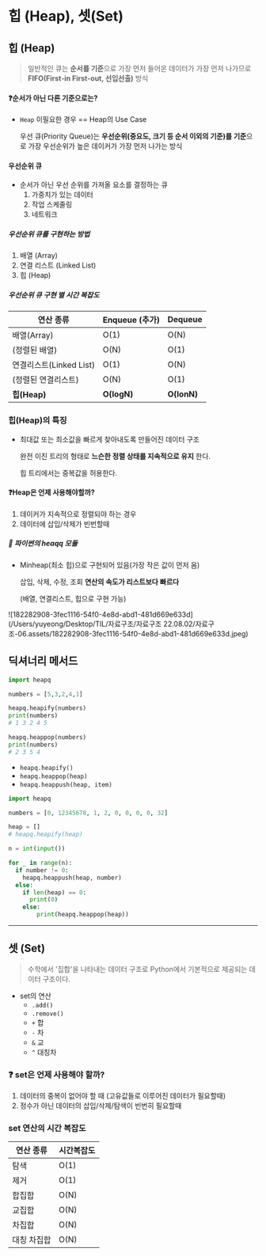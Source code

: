 # 힙 (Heap), 셋(Set)

## 힙 (Heap)

> 일반적인 큐는 **순서를 기준**으로 가장 먼저 들어온 데이터가 가장 먼저 나가므로 **FIFO(First-in First-out, 선입선출)** 방식

#### ❓순서가 아닌 다른 기준으로는?

- `Heap` 이필요한 경우 == Heap의 Use Case

  우선 큐(Priority Queue)는 **우선순위(중요도, 크기 등 순서 이외의 기준)를 기준**으로 가장 우선순위가 높은 데이커가 가장 먼저 나가는 방식

#### 우선순위 큐

- 순서가 아닌 우선 순위를 가져올 요소를 결정하는 큐
  1. 가중치가 있는 데이터
  2. 작업 스케줄링
  3. 네트워크 

##### 우선순위 큐를 구현하는 방법

1. 배열 (Array)
2. 연결 리스트 (Linked List)
3. 힙 (Heap)

##### 우선순위 큐 구현 별 시간 복잡도

| 연산 종류               | Enqueue (추가) | Dequeue     |
| ----------------------- | -------------- | ----------- |
| 배열(Array)             | O(1)           | O(N)        |
| (정렬된 배열)           | O(N)           | O(1)        |
| 연결리스트(Linked List) | O(1)           | O(N)        |
| (정렬된 연결리스트)     | O(N)           | O(1)        |
| **힙(Heap)**            | **O(logN)**    | **O(lonN)** |

### 힙(Heap)의 특징

- 최대값 또는 최소값을 빠르게 찾아내도록 만들어진 데이터 구조

  완전 이진 트리의 형태로 **느슨한 정렬 상태를 지속적으로 유지** 한다.

  힙 트리에서는 중복값을 허용한다.



#### ❓Heap은 언제 사용해야할까?

1. 데이커가 지속적으로 정렬되야 하는 경우
2. 데이터에 삽입/삭제가 빈번할때

##### 🔅 파이썬의 heaqq 모듈

- Minheap(최소 힙)으로 구현되어 있음(가장 작은 값이 먼저 옴)

  삽입, 삭제, 수정, 조회 **연산의 속도가 리스트보다 빠르다**

  (배열, 연결리스트, 힙으로 구현 가능)

![182282908-3fec1116-54f0-4e8d-abd1-481d669e633d](/Users/yuyeong/Desktop/TIL/자료구조/자료구조 22.08.02/자료구조-06.assets/182282908-3fec1116-54f0-4e8d-abd1-481d669e633d.jpeg)

## 딕셔너리 메서드

```python
import heapq

numbers = [5,3,2,4,1]

heapq.heapify(numbers)
print(numbers)
# 1 3 2 4 5

heapq.heappop(numbers)
print(numbers)
# 2 3 5 4
```

- `heapq.heapify()`
- `heapq.heappop(heap)`
- `heapq.heappush(heap, item)`

```python
import heapq

numbers = [0, 12345678, 1, 2, 0, 0, 0, 0, 32]

heap = []
# heapq.heapify(heap)

n = int(input())

for _ in range(n):
  if number != 0:
    heapq.heappush(heap, number)
  else:
    if len(heap) == 0:
      print(0)
    else:
    	print(heapq.heappop(heap))
```

---

## 셋 (Set)

> 수학에서 '집합'을 나타내는 데이터 구조로 Python에서 기본적으로 제공되는 데이터 구조이다.

- set의 연산
  - `.add()`
  - `.remove()`
  - `+` 합
  - `-` 차
  - `&` 교
  - `^` 대칭차

### ❓ set은 언제 사용해야 할까?

1. 데이터의 중복이 없어야 할 때 (고유값들로 이루어진 데이터가 필요할때)
2. 정수가 아닌 데이터의 삽입/삭제/탐색이 빈번히 필요할때

### set 연산의 시간 복잡도

| 연산 종류   | 시간복잡도 |
| ----------- | ---------- |
| 탐색        | O(1)       |
| 제거        | O(1)       |
| 합집합      | O(N)       |
| 교집합      | O(N)       |
| 차집합      | O(N)       |
| 대칭 차집합 | O(N)       |



